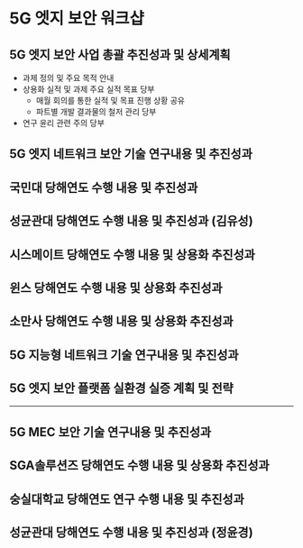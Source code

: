 # 5G 엣지 보안 워크샵

## 5G 엣지 보안 사업 총괄 추진성과 및 상세계획
- 과제 정의 및 주요 목적 안내
- 상용화 실적 및 과제 주요 실적 목표 당부
  - 매월 회의를 통한 실적 및 목표 진행 상황 공유
  - 파트별 개발 결과물의 철저 관리 당부
- 연구 윤리 관련 주의 당부

## 5G 엣지 네트워크 보안 기술 연구내용 및 추진성과

## 국민대 당해연도 수행 내용 및 추진성과

## 성균관대 당해연도 수행 내용 및 추진성과 (김유성)

## 시스메이트 당해연도 수행 내용 및 상용화 추진성과

## 윈스 당해연도 수행 내용 및 상용화 추진성과

## 소만사 당해연도 수행 내용 및 상용화 추진성과

## 5G 지능형 네트워크 기술 연구내용 및 추진성과

## 5G 엣지 보안 플랫폼 실환경 실증 계획 및 전략

---

## 5G MEC 보안 기술 연구내용 및 추진성과

## SGA솔루션즈 당해연도 수행 내용 및 상용화 추진성과

## 숭실대학교 당해연도 연구 수행 내용 및 추진성과

## 성균관대 당해연도 수행 내용 및 추진성과 (정윤경)
